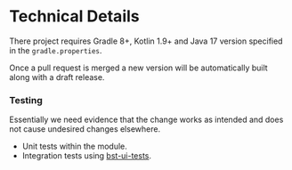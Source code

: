 # Technical Details

There project requires Gradle 8+, Kotlin 1.9+  and Java 17 version specified in the `gradle.properties`.

Once a pull request is merged a new version will be automatically built along with a draft release.

### Testing
Essentially we need evidence that the change works as intended and does not cause undesired changes elsewhere.

* Unit tests within the module.
* Integration tests using [bst-ui-tests](https://github.com/Backbase/bst-ui-tests).
